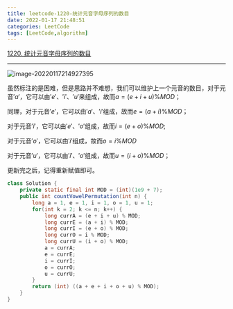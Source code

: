 ```yaml
---
title: leetcode-1220-统计元音字母序列的数目
date: 2022-01-17 21:48:51
categories: LeetCode
tags: [LeetCode,algorithm]
---
```


[1220. 统计元音字母序列的数目](https://leetcode-cn.com/problems/count-vowels-permutation/)

<hr/>

![image-20220117214927395](https://gitee.com/cao_ziqiang/img/raw/master/20220117214927.png)

虽然标注的是困难，但是思路并不难想，我们可以维护上一个元音的数目，对于元音$'a'$，它可以由$'e'$、$'i'$、$'u'$来组成，故而$a = (e + i + u) \% MOD$；

同理，对于元音$'e'$，它可以由$'a'$、$'i'$组成，故而$e=(a + i) \% MOD$；

对于元音$'i'$，它可以由$'e'$、$'o'$组成，故而$i=(e+o)\%MOD$;

对于元音$'o'$，它可以由$'i'$组成，故而$o = i \% MOD$

对于元音$'u'$，它可以由$'i'$、$'o'$组成，故而$u = (i + o)\% MOD$；

更新完之后，记得重新赋值即可。

```java
class Solution {
    private static final int MOD = (int)(1e9 + 7);
    public int countVowelPermutation(int n) {
        long a = 1, e = 1, i = 1, o = 1, u = 1;
        for(int k = 2; k <= n; k++) {
            long currA = (e + i + u) % MOD;
            long currE = (a + i) % MOD;
            long currI = (e + o) % MOD;
            long currO = i % MOD;
            long currU = (i + o) % MOD;
            a = currA;
            e = currE;
            i = currI;
            o = currO;
            u = currU;
        }
        return (int) ((a + e + i + o + u) % MOD);
    }
}
```

